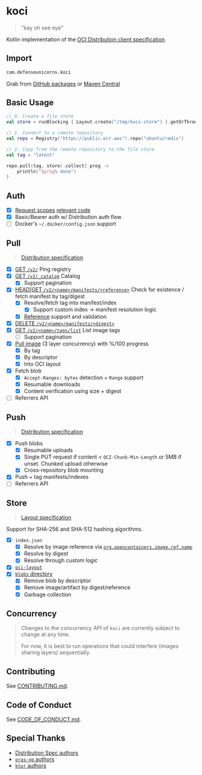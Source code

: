 # koci

> "kay oh see eye"

Kotlin implementation of the [OCI Distribution client specification](https://github.com/opencontainers/distribution-spec/blob/master/spec.md).

## Import

```bash
com.defenseunicorns.koci
```

Grab from [GitHub packages](https://docs.github.com/en/packages/working-with-a-github-packages-registry/working-with-the-apache-maven-registry) or [Maven Central](https://central.sonatype.com/artifact/com.defenseunicorns/koci)

## Basic Usage

```kotlin
// 0. Create a file store
val store = runBlocking { Layout.create("/tmp/koci-store") }.getOrThrow()

// 1. Connect to a remote repository
val repo = Registry("https://public.ecr.aws").repo("ubuntu/redis")

// 2. Copy from the remote repository to the file store
val tag = "latest"

repo.pull(tag, store).collect{ prog ->
    println("$prog% done")
}
```

## Auth

- [x] [Request scopes](https://distribution.github.io/distribution/spec/auth/scope/) [relevant code](https://github.com/distribution/distribution/blob/v2.7.1/registry/handlers/app.go#L915-L937)
- [x] Basic/Bearer auth w/ Distribution auth flow
- [ ] Docker's `~/.docker/config.json` support

## Pull

> [Distribution specification](https://github.com/opencontainers/distribution-spec)

- [x] [GET `/v2/`](https://github.com/opencontainers/distribution-spec/blob/main/spec.md#determining-support) Ping registry
- [x] [GET `/v2/_catalog`](https://github.com/opencontainers/distribution-spec/blob/main/spec.md#listing-tags) Catalog
  - [x] Support pagination
- [x] [HEAD|GET `/v2/<name>/manifests/<reference>`](https://github.com/opencontainers/distribution-spec/blob/main/spec.md#pull) Check for existence / fetch manifest by tag/digest
  - [x] Resolve/fetch tag into manifest/index
    - [x] Support custom index -> manifest resolution logic
  - [x] [Reference](https://pkg.go.dev/github.com/distribution/reference) support and validation
- [x] [DELETE `/v2/<name>/manifests/<digest>`](https://github.com/opencontainers/distribution-spec/blob/main/spec.md#deleting-manifests)
- [x] [GET `/v2/<name>/tags/list`](https://github.com/opencontainers/distribution-spec/blob/main/spec.md#listing-tags) List image tags
  - [ ] Support pagination
- [x] [Pull image](https://github.com/opencontainers/distribution-spec/blob/main/spec.md#pull) (3 layer concurrency) with %/100 progress
  - [x] By tag
  - [x] By descriptor
  - [x] Into OCI layout
- [x] Fetch blob
  - [x] `Accept-Ranges: bytes` detection + `Range` support
  - [x] Resumable downloads
  - [x] Content verification using size + digest
- [ ] Referrers API

## Push

> [Distribution specification](https://github.com/opencontainers/distribution-spec)

- [x] Push blobs
  - [x] Resumable uploads
  - [x] Single PUT request if content < `OCI-Chunk-Min-Length` or 5MB if unset. Chunked upload otherwise
  - [x] Cross-repository blob mounting
- [x] Push + tag manifests/indexes
- [ ] Referrers API

## Store

> [Layout specification](https://github.com/opencontainers/image-spec/blob/main/image-layout.md)

Support for SHA-256 and SHA-512 hashing algorithms.

- [x] `index.json`
  - [x] Resolve by image reference via [`org.opencontainers.image.ref.name`](https://github.com/opencontainers/image-spec/blob/main/annotations.md#pre-defined-annotation-keys)
  - [x] Resolve by digest
  - [x] Resolve through custom logic
- [x] [`oci-layout`](https://github.com/opencontainers/image-spec/blob/main/image-layout.md#oci-layout-file)
- [x] [`blobs` directory](https://github.com/opencontainers/image-spec/blob/main/image-layout.md#blobs)
  - [x] Remove blob by descriptor
  - [x] Remove image/artifact by digest/reference
  - [x] Garbage collection

## Concurrency

> Changes to the concurrency API of `koci` are currently subject to change at any time.
>
> For now, it is best to run operations that could interfere (images sharing layers) sequentially.

## Contributing

See [CONTRIBUTING.md](./.github/CONTRIBUTING.md).

## Code of Conduct

See [CODE_OF_CONDUCT.md](./.github/CODE_OF_CONDUCT.md).

## Special Thanks

- [Distribution Spec authors](https://github.com/opencontainers/distribution-spec)
- [`oras-go` authors](https://github.com/oras-project/oras-go)
- [`ktor` authors](https://github.com/ktorio/ktor)
